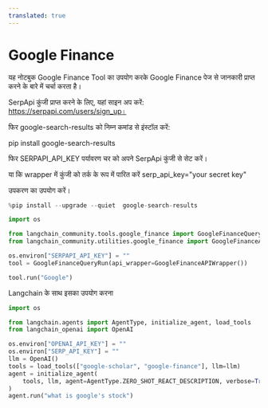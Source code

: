 ```yaml
---
translated: true
---
```


# Google Finance

यह नोटबुक Google Finance Tool का उपयोग करके Google Finance पेज से जानकारी प्राप्त करने के बारे में चर्चा करता है।

SerpApi कुंजी प्राप्त करने के लिए, यहां साइन अप करें: https://serpapi.com/users/sign_up।

फिर google-search-results को निम्न कमांड से इंस्टॉल करें:

pip install google-search-results

फिर SERPAPI_API_KEY पर्यावरण चर को अपने SerpApi कुंजी से सेट करें।

या कि wrapper में कुंजी को तर्क के रूप में पारित करें serp_api_key="your secret key"

उपकरण का उपयोग करें।

```python
%pip install --upgrade --quiet  google-search-results
```

```python
import os

from langchain_community.tools.google_finance import GoogleFinanceQueryRun
from langchain_community.utilities.google_finance import GoogleFinanceAPIWrapper

os.environ["SERPAPI_API_KEY"] = ""
tool = GoogleFinanceQueryRun(api_wrapper=GoogleFinanceAPIWrapper())
```

```python
tool.run("Google")
```

Langchain के साथ इसका उपयोग करना

```python
import os

from langchain.agents import AgentType, initialize_agent, load_tools
from langchain_openai import OpenAI

os.environ["OPENAI_API_KEY"] = ""
os.environ["SERP_API_KEY"] = ""
llm = OpenAI()
tools = load_tools(["google-scholar", "google-finance"], llm=llm)
agent = initialize_agent(
    tools, llm, agent=AgentType.ZERO_SHOT_REACT_DESCRIPTION, verbose=True
)
agent.run("what is google's stock")
```
